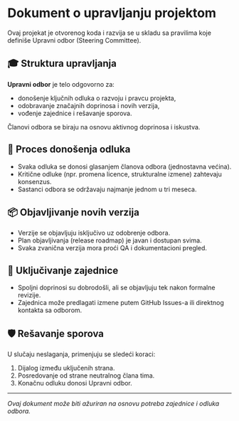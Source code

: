 # Dokument o upravljanju projektom

Ovaj projekat je otvorenog koda i razvija se u skladu sa pravilima koje definiše Upravni odbor (Steering Committee).

## 🎓 Struktura upravljanja

**Upravni odbor** je telo odgovorno za:
- donošenje ključnih odluka o razvoju i pravcu projekta,
- odobravanje značajnih doprinosa i novih verzija,
- vođenje zajednice i rešavanje sporova.

Članovi odbora se biraju na osnovu aktivnog doprinosa i iskustva.

## 🔁 Proces donošenja odluka

- Svaka odluka se donosi glasanjem članova odbora (jednostavna većina).
- Kritične odluke (npr. promena licence, strukturalne izmene) zahtevaju konsenzus.
- Sastanci odbora se održavaju najmanje jednom u tri meseca.

## 📦 Objavljivanje novih verzija

- Verzije se objavljuju isključivo uz odobrenje odbora.
- Plan objavljivanja (release roadmap) je javan i dostupan svima.
- Svaka zvanična verzija mora proći QA i dokumentacioni pregled.

## 🤝 Uključivanje zajednice

- Spoljni doprinosi su dobrodošli, ali se objavljuju tek nakon formalne revizije.
- Zajednica može predlagati izmene putem GitHub Issues-a ili direktnog kontakta sa odborom.

## 🛡️ Rešavanje sporova

U slučaju neslaganja, primenjuju se sledeći koraci:
1. Dijalog između uključenih strana.
2. Posredovanje od strane neutralnog člana tima.
3. Konačnu odluku donosi Upravni odbor.

---

*Ovaj dokument može biti ažuriran na osnovu potreba zajednice i odluka odbora.*
